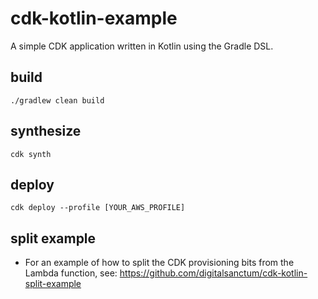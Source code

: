 
# cdk-kotlin-example

A simple CDK application written in Kotlin using the Gradle DSL.


## build

    ./gradlew clean build
    

## synthesize

    cdk synth
        

## deploy

    cdk deploy --profile [YOUR_AWS_PROFILE]
    

## split example

- For an example of how to split the CDK provisioning bits from the Lambda function, see: https://github.com/digitalsanctum/cdk-kotlin-split-example 
